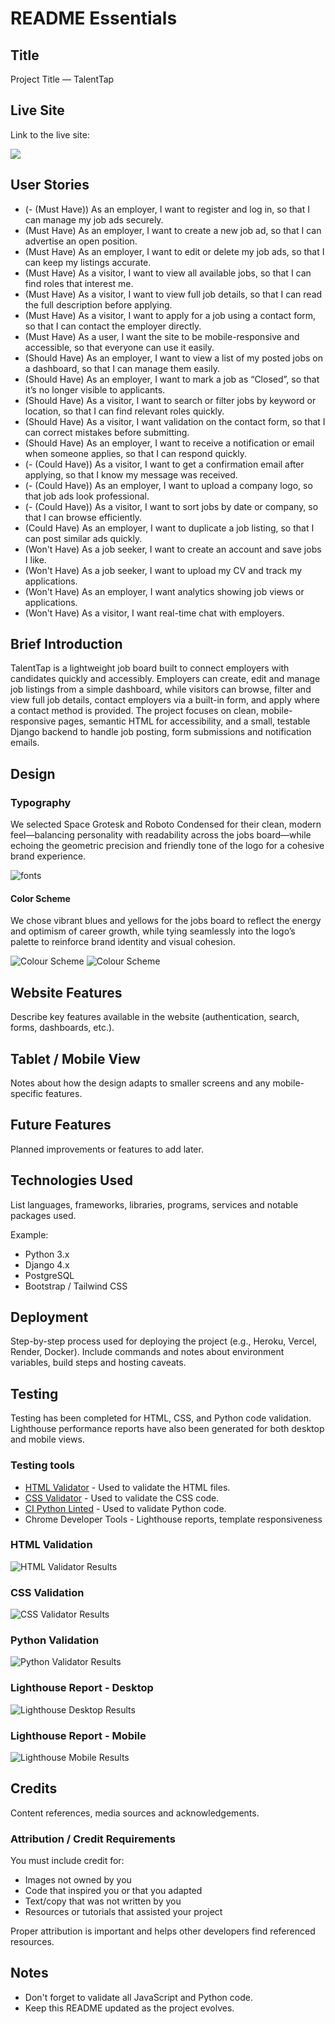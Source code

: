 # README Essentials

## Title

Project Title — TalentTap

## Live Site

Link to the live site:

![](https://talent-tap-7cd41bcbdbab.herokuapp.com/jobs/)

## User Stories
- (- (Must Have)) As an employer, I want to register and log in, so that I can manage my job ads securely.
- (Must Have)	As an employer, I want to create a new job ad, so that I can advertise an open position.
- (Must Have)	As an employer, I want to edit or delete my job ads, so that I can keep my listings accurate.
- (Must Have)	As a visitor, I want to view all available jobs, so that I can find roles that interest me.
- (Must Have)	As a visitor, I want to view full job details, so that I can read the full description before applying.
- (Must Have)	As a visitor, I want to apply for a job using a contact form, so that I can contact the employer directly.
- (Must Have)	As a user, I want the site to be mobile-responsive and accessible, so that everyone can use it easily.
- (Should Have)	As an employer, I want to view a list of my posted jobs on a dashboard, so that I can manage them easily.
- (Should Have)	As an employer, I want to mark a job as “Closed”, so that it’s no longer visible to applicants.
- (Should Have)	As a visitor, I want to search or filter jobs by keyword or location, so that I can find relevant roles quickly.
- (Should Have)	As a visitor, I want validation on the contact form, so that I can correct mistakes before submitting.
- (Should Have)	As an employer, I want to receive a notification or email when someone applies, so that I can respond quickly.
- (- (Could Have))	As a visitor, I want to get a confirmation email after applying, so that I know my message was received.
- (- (Could Have))	As an employer, I want to upload a company logo, so that job ads look professional.
- (- (Could Have))	As a visitor, I want to sort jobs by date or company, so that I can browse efficiently.
- (Could Have)	As an employer, I want to duplicate a job listing, so that I can post similar ads quickly.
- (Won't Have)	As a job seeker, I want to create an account and save jobs I like.
- (Won't Have)	As a job seeker, I want to upload my CV and track my applications.
- (Won't Have)	As an employer, I want analytics showing job views or applications.
- (Won't Have)	As a visitor, I want real-time chat with employers.

## Brief Introduction
TalentTap is a lightweight job board built to connect employers with candidates quickly and accessibly. Employers can create, edit and manage job listings from a simple dashboard, while visitors can browse, filter and view full job details, contact employers via a built-in form, and apply where a contact method is provided. The project focuses on clean, mobile-responsive pages, semantic HTML for accessibility, and a small, testable Django backend to handle job posting, form submissions and notification emails.

## Design

### Typography

We selected Space Grotesk and Roboto Condensed for their clean, modern feel—balancing personality with readability across the jobs board—while echoing the geometric precision and friendly tone of the logo for a cohesive brand experience.

![fonts](static/images/font.png)

#### Color Scheme

We chose vibrant blues and yellows for the jobs board to reflect the energy and optimism of career growth, while tying seamlessly into the logo’s palette to reinforce brand identity and visual cohesion.

![Colour Scheme](static/images/color1.png)
![Colour Scheme](static/images/color2.png)

## Website Features

Describe key features available in the website (authentication, search, forms, dashboards, etc.).

## Tablet / Mobile View

Notes about how the design adapts to smaller screens and any mobile-specific features.

## Future Features

Planned improvements or features to add later.

## Technologies Used

List languages, frameworks, libraries, programs, services and notable packages used.

Example:

- Python 3.x
- Django 4.x
- PostgreSQL
- Bootstrap / Tailwind CSS

## Deployment

Step-by-step process used for deploying the project (e.g., Heroku, Vercel, Render, Docker). Include commands and notes about environment variables, build steps and hosting caveats.

## Testing

Testing has been completed for HTML, CSS, and Python code validation. Lighthouse performance reports have also been generated for both desktop and mobile views.

### Testing tools
- [HTML Validator](https://validator.w3.org/nu/) - Used to validate the HTML files.
- [CSS Validator](https://jigsaw.w3.org/css-validator/) - Used to validate the CSS code.
- [CI Python Linted](https://pep8ci.herokuapp.com/) - Used to validate Python code.
- Chrome Developer Tools - Lighthouse reports, template responsiveness

### HTML Validation
![HTML Validator Results](static/images/readme/html_validator.jpeg)

### CSS Validation
![CSS Validator Results](static/images/readme/css_validator.jpeg)

### Python Validation
![Python Validator Results](static/images/readme/python_validator.jpeg)

### Lighthouse Report - Desktop
![Lighthouse Desktop Results](static/images/readme/lighthouse_desktop.jpeg)

### Lighthouse Report - Mobile
![Lighthouse Mobile Results](static/images/readme/lighthouse_mobile.jpeg)



## Credits

Content references, media sources and acknowledgements.

### Attribution / Credit Requirements

You must include credit for:

- Images not owned by you
- Code that inspired you or that you adapted
- Text/copy that was not written by you
- Resources or tutorials that assisted your project

Proper attribution is important and helps other developers find referenced resources.

## Notes

- Don't forget to validate all JavaScript and Python code.
- Keep this README updated as the project evolves.

